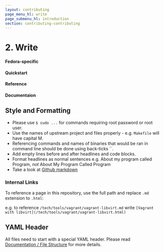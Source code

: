 ```yaml
---
layout: contributing
page_menu_hl: write
page_submenu_hl: introduction
section: contributing-contributing
---
```


# **2.** Write

<div class="row">

  <div class="col-md-3">
    <div class="panel panel-success">
      <div class="panel-body">
        <span class="glyphicon glyphicon-ok" style="color:green;font-size:30px"></span>
        <h4>Fedora-specific </h4>
      </div>
    </div>
  </div>
  <div class="col-md-3">
    <div class="panel panel-success">
      <div class="panel-body">
        <span class="glyphicon glyphicon-ok" style="color:green;font-size:30px"></span>
        <h4>Quickstart </h4>
      </div>
    </div>
  </div>
  <div class="col-md-3">
    <div class="panel panel-success">
      <div class="panel-body">
        <span class="glyphicon glyphicon-ok" style="color:green;font-size:30px"></span>
        <h4>Reference </h4>
      </div>
    </div>
  </div>
  <div class="col-md-3">
    <div class="panel panel-danger">
      <div class="panel-body">
        <span class="glyphicon glyphicon-remove" style="color:#c00;font-size:30px"></span>
        <h4>Documentaion </h4>
      </div>
    </div>
  </div>
</div>

## Style and Formatting

* Please use `$ sudo ...` for commands requiring root password or root user.
* Use the names of upstream project and files properly - e.g. `Makefile` will have capital M.
* Referencing commands and names of binaries that would be ran in command line should be done using back-ticks ``.
* Add empty lines before and after headlines and code blocks.
* Format headlines as normal sentences e.g. About my program called Program, *not* About My Program Called Program
* Take a look at [Github markdown](https://github.com/adam-p/markdown-here/wiki/Markdown-Cheatsheet)

### Internal Links

To reference a page in this repository, use the full path and replace `.md` extension to `.html`:

e.g. to reference `/tech/tools/vagrant/vagrant-libvirt.md` write `[Vagrant with libvirt](/tech/tools/vagrant/vagrant-libvirt.html)`

## YAML Header
All files need to start with a special YAML header. Please read [Documentation / File Structure](/doc/file-structure.html) for more details.
